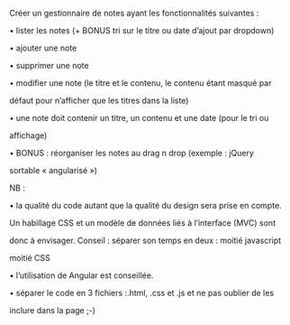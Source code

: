 Créer un gestionnaire de notes ayant les fonctionnalités suivantes :

• lister les notes (+ BONUS tri sur le titre ou date d’ajout par dropdown)

• ajouter une note

• supprimer une note

• modifier une note (le titre et le contenu, le contenu étant masqué par 

défaut pour n’afficher que les titres dans la liste)

• une note doit contenir un titre, un contenu et une date (pour le tri ou 

affichage)

• BONUS : réorganiser les notes au drag n drop (exemple : jQuery 

sortable « angularisé »)

NB : 

• la qualité du code autant que la qualité du design sera prise en compte. 

Un habillage CSS et un modèle de données liés à l’interface (MVC) sont 

donc à envisager. Conseil : séparer son temps en deux : moitié javascript 

moitié CSS

• l’utilisation de Angular est conseillée.

• séparer le code en 3 fichiers :.html, .css et .js et ne pas oublier de les 

inclure dans la page ;-)
